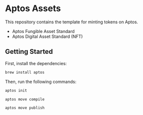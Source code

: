 # Aptos Assets

This repository contains the template for minting tokens on Aptos.
- Aptos Fungible Asset Standard 
- Aptos Digital Asset Standard (NFT)

## Getting Started

First, install the dependencies:

```bash
brew install aptos
```

Then, run the following commands:

```bash
aptos init
```

```bash
aptos move compile
```

```bash
aptos move publish
```
